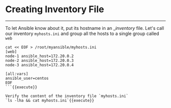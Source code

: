 # Creating Inventory File
---

To let Ansible know about it, put its hostname in an __inventory_ file. Let's call our inventory `myhosts.ini` and group all the hosts to a single group called `web`

````
cat << EOF > /root/myansible/myhosts.ini
[web]
node-1 ansible_host=172.20.0.2
node-2 ansible_host=172.20.0.3
node-3 ansible_host=172.20.0.4

[all:vars]
ansible_user=centos
EOF
```{{execute}}

Verify the content of the inventory file `myhosts.ini`
`ls -lha && cat myhosts.ini`{{execute}}
